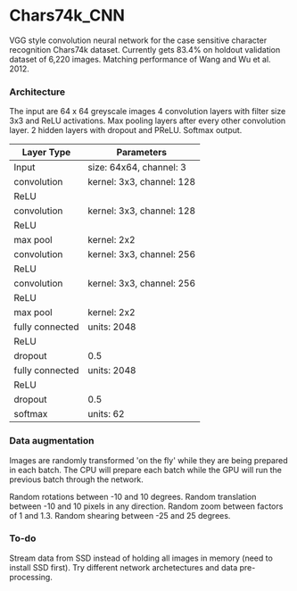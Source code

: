 # Chars74k_CNN

VGG style convolution neural network for the case sensitive character recognition Chars74k dataset. Currently gets 83.4% on holdout validation dataset of 6,220 images. Matching performance of Wang and Wu et al. 2012.  

### Architecture

The input are 64 x 64 greyscale images
4 convolution layers with filter size 3x3 and ReLU activations. Max pooling layers after every other convolution layer.
2 hidden layers with dropout and PReLU. Softmax output.

| Layer Type | Parameters |
| -----------|----------- |
| Input      | size: 64x64, channel: 3 |
| convolution| kernel: 3x3, channel: 128 |
| ReLU |  |
| convolution| kernel: 3x3, channel: 128 |
| ReLU | |
| max pool | kernel: 2x2 |
| convolution| kernel: 3x3, channel: 256 |
| ReLU |  |
| convolution| kernel: 3x3, channel: 256 |
| ReLU |  |
| max pool | kernel: 2x2 |
| fully connected | units: 2048 |
| ReLU |  |
| dropout | 0.5 |
| fully connected | units: 2048 |
| ReLU |  |
| dropout | 0.5 |
| softmax | units: 62 |

### Data augmentation

Images are randomly transformed 'on the fly' while they are being prepared in each batch. The CPU will prepare each batch while the GPU will run the previous batch through the network. 

Random rotations between -10 and 10 degrees.
Random translation between -10 and 10 pixels in any direction. 
Random zoom between factors of 1 and 1.3. 
Random shearing between -25 and 25 degrees.

### To-do

Stream data from SSD instead of holding all images in memory (need to install SSD first).
Try different network archetectures and data pre-processing.
